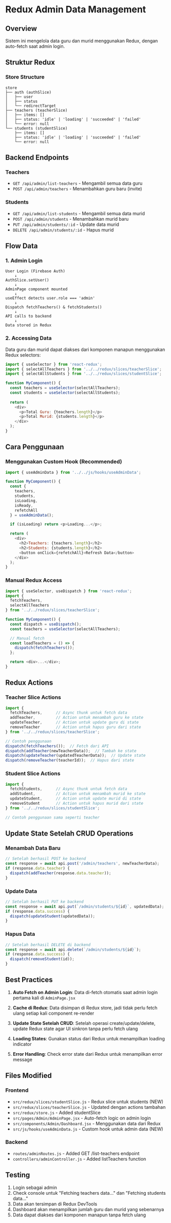 # Redux Admin Data Management

## Overview
Sistem ini mengelola data guru dan murid menggunakan Redux, dengan auto-fetch saat admin login.

## Struktur Redux

### Store Structure
```
store
├── auth (authSlice)
│   ├── user
│   ├── status
│   └── redirectTarget
├── teachers (teacherSlice)
│   ├── items: []
│   ├── status: 'idle' | 'loading' | 'succeeded' | 'failed'
│   └── error: null
└── students (studentSlice)
    ├── items: []
    ├── status: 'idle' | 'loading' | 'succeeded' | 'failed'
    └── error: null
```

## Backend Endpoints

### Teachers
- `GET /api/admin/list-teachers` - Mengambil semua data guru
- `POST /api/admin/teachers` - Menambahkan guru baru (invite)

### Students
- `GET /api/admin/list-students` - Mengambil semua data murid
- `POST /api/admin/students` - Menambahkan murid baru
- `PUT /api/admin/students/:id` - Update data murid
- `DELETE /api/admin/students/:id` - Hapus murid

## Flow Data

### 1. Admin Login
```
User Login (Firebase Auth)
    ↓
AuthSlice.setUser()
    ↓
AdminPage component mounted
    ↓
useEffect detects user.role === 'admin'
    ↓
Dispatch fetchTeachers() & fetchStudents()
    ↓
API calls to backend
    ↓
Data stored in Redux
```

### 2. Accessing Data
Data guru dan murid dapat diakses dari komponen manapun menggunakan Redux selectors:

```javascript
import { useSelector } from 'react-redux';
import { selectAllTeachers } from '../../redux/slices/teacherSlice';
import { selectAllStudents } from '../../redux/slices/studentSlice';

function MyComponent() {
  const teachers = useSelector(selectAllTeachers);
  const students = useSelector(selectAllStudents);
  
  return (
    <div>
      <p>Total Guru: {teachers.length}</p>
      <p>Total Murid: {students.length}</p>
    </div>
  );
}
```

## Cara Penggunaan

### Menggunakan Custom Hook (Recommended)
```javascript
import { useAdminData } from '../../js/hooks/useAdminData';

function MyComponent() {
  const { 
    teachers, 
    students, 
    isLoading, 
    isReady,
    refetchAll 
  } = useAdminData();

  if (isLoading) return <p>Loading...</p>;

  return (
    <div>
      <h2>Teachers: {teachers.length}</h2>
      <h2>Students: {students.length}</h2>
      <button onClick={refetchAll}>Refresh Data</button>
    </div>
  );
}
```

### Manual Redux Access
```javascript
import { useSelector, useDispatch } from 'react-redux';
import { 
  fetchTeachers, 
  selectAllTeachers 
} from '../../redux/slices/teacherSlice';

function MyComponent() {
  const dispatch = useDispatch();
  const teachers = useSelector(selectAllTeachers);

  // Manual fetch
  const loadTeachers = () => {
    dispatch(fetchTeachers());
  };

  return <div>...</div>;
}
```

## Redux Actions

### Teacher Slice Actions
```javascript
import { 
  fetchTeachers,      // Async thunk untuk fetch data
  addTeacher,         // Action untuk menambah guru ke state
  updateTeacher,      // Action untuk update guru di state
  removeTeacher       // Action untuk hapus guru dari state
} from '../../redux/slices/teacherSlice';

// Contoh penggunaan
dispatch(fetchTeachers());  // Fetch dari API
dispatch(addTeacher(newTeacherData));  // Tambah ke state
dispatch(updateTeacher(updatedTeacherData));  // Update state
dispatch(removeTeacher(teacherId));  // Hapus dari state
```

### Student Slice Actions
```javascript
import { 
  fetchStudents,      // Async thunk untuk fetch data
  addStudent,         // Action untuk menambah murid ke state
  updateStudent,      // Action untuk update murid di state
  removeStudent       // Action untuk hapus murid dari state
} from '../../redux/slices/studentSlice';

// Contoh penggunaan sama seperti teacher
```

## Update State Setelah CRUD Operations

### Menambah Data Baru
```javascript
// Setelah berhasil POST ke backend
const response = await api.post('/admin/teachers', newTeacherData);
if (response.data.teacher) {
  dispatch(addTeacher(response.data.teacher));
}
```

### Update Data
```javascript
// Setelah berhasil PUT ke backend
const response = await api.put(`/admin/students/${id}`, updatedData);
if (response.data.success) {
  dispatch(updateStudent(updatedData));
}
```

### Hapus Data
```javascript
// Setelah berhasil DELETE di backend
const response = await api.delete(`/admin/students/${id}`);
if (response.data.success) {
  dispatch(removeStudent(id));
}
```

## Best Practices

1. **Auto Fetch on Admin Login**: Data di-fetch otomatis saat admin login pertama kali di `AdminPage.jsx`

2. **Cache di Redux**: Data disimpan di Redux store, jadi tidak perlu fetch ulang setiap kali component re-render

3. **Update State Setelah CRUD**: Setelah operasi create/update/delete, update Redux state agar UI sinkron tanpa perlu fetch ulang

4. **Loading States**: Gunakan status dari Redux untuk menampilkan loading indicator

5. **Error Handling**: Check error state dari Redux untuk menampilkan error message

## Files Modified

### Frontend
- `src/redux/slices/studentSlice.js` - Redux slice untuk students (NEW)
- `src/redux/slices/teacherSlice.js` - Updated dengan actions tambahan
- `src/redux/store.js` - Added studentSlice
- `src/pages/Admin/AdminPage.jsx` - Auto-fetch logic on admin login
- `src/components/Admin/Dashboard.jsx` - Menggunakan data dari Redux
- `src/js/hooks/useAdminData.js` - Custom hook untuk admin data (NEW)

### Backend
- `routes/adminRoutes.js` - Added GET /list-teachers endpoint
- `controllers/adminController.js` - Added listTeachers function

## Testing

1. Login sebagai admin
2. Check console untuk "Fetching teachers data..." dan "Fetching students data..."
3. Data akan tersimpan di Redux DevTools
4. Dashboard akan menampilkan jumlah guru dan murid yang sebenarnya
5. Data dapat diakses dari komponen manapun tanpa fetch ulang

